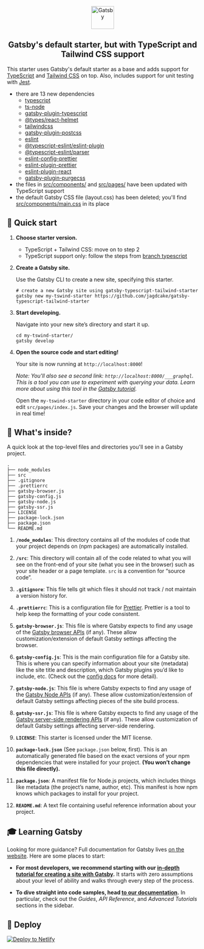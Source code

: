 <p align="center">
  <a href="https://www.gatsbyjs.org">
    <img alt="Gatsby" src="https://www.gatsbyjs.org/monogram.svg" width="60" />
  </a>
</p>
<h2 align="center">
  Gatsby's default starter, but with TypeScript and Tailwind CSS support
</h2>

This starter uses Gatsby's default starter as a base and adds support
for [TypeScript](https://www.typescriptlang.org/) and [Tailwind
CSS](https://tailwindcss.com/) on top. Also, includes support for
unit testing with [Jest](https://jestjs.io/).

-   there are 13 new dependencies
    -   [typescript](https://www.npmjs.com/package/typescript)
    -   [ts-node](https://www.npmjs.com/package/ts-node)
    -   [gatsby-plugin-typescript](https://www.npmjs.com/package/gatsby-plugin-typescript)
    -   [@types/react-helmet](https://www.npmjs.com/package/@types/react-helmet)
    -   [tailwindcss](https://www.npmjs.com/package/tailwindcss)
    -   [gatsby-plugin-postcss](https://www.npmjs.com/package/gatsby-plugin-postcss)
    -   [eslint](https://www.npmjs.com/package/eslint)
    -   [@typescript-eslint/eslint-plugin](https://www.npmjs.com/package/@typescript-eslint/eslint-plugin)
    -   [@typescript-eslint/parser](https://www.npmjs.com/package/@typescript-eslint/parser)
    -   [eslint-config-prettier](https://www.npmjs.com/package/eslint-config-prettier)
    -   [eslint-plugin-prettier](https://www.npmjs.com/package/eslint-plugin-prettier)
    -   [eslint-plugin-react](https://www.npmjs.com/package/eslint-plugin-react)
    -   [gatsby-plugin-purgecss](https://www.npmjs.com/package/gatsby-plugin-purgecss)
-   the files in [src/components/](./src/components/) and
    [src/pages/](./src/pages/) have been updated with TypeScript support
-   the default Gatsby CSS file (layout.css) has been deleted; you'll find
    [src/components/main.css](./src/components/main.css) in its place

## 🚀 Quick start

1. **Choose starter version.**

    - TypeScript + Tailwind CSS: move on to step 2
    - TypeScript support only: follow the steps from [branch typescript](https://github.com/JagdCake/gatsby-typescript-tailwind-starter/tree/typescript#-quick-start)

1. **Create a Gatsby site.**

    Use the Gatsby CLI to create a new site, specifying this starter.

    ```shell
    # create a new Gatsby site using gatsby-typescript-tailwind-starter
    gatsby new my-tswind-starter https://github.com/jagdcake/gatsby-typescript-tailwind-starter
    ```

1. **Start developing.**

    Navigate into your new site’s directory and start it up.

    ```shell
    cd my-tswind-starter/
    gatsby develop
    ```

1. **Open the source code and start editing!**

    Your site is now running at `http://localhost:8000`!

    _Note: You'll also see a second link: _`http://localhost:8000/___graphql`_. This is a tool you can use to experiment with querying your data. Learn more about using this tool in the [Gatsby tutorial](https://www.gatsbyjs.org/tutorial/part-five/#introducing-graphiql)._

    Open the `my-tswind-starter` directory in your code editor of choice and edit `src/pages/index.js`. Save your changes and the browser will update in real time!

## 🧐 What's inside?

A quick look at the top-level files and directories you'll see in a Gatsby project.

    .
    ├── node_modules
    ├── src
    ├── .gitignore
    ├── .prettierrc
    ├── gatsby-browser.js
    ├── gatsby-config.js
    ├── gatsby-node.js
    ├── gatsby-ssr.js
    ├── LICENSE
    ├── package-lock.json
    ├── package.json
    └── README.md

1.  **`/node_modules`**: This directory contains all of the modules of code that your project depends on (npm packages) are automatically installed.

2.  **`/src`**: This directory will contain all of the code related to what you will see on the front-end of your site (what you see in the browser) such as your site header or a page template. `src` is a convention for “source code”.

3.  **`.gitignore`**: This file tells git which files it should not track / not maintain a version history for.

4.  **`.prettierrc`**: This is a configuration file for [Prettier](https://prettier.io/). Prettier is a tool to help keep the formatting of your code consistent.

5.  **`gatsby-browser.js`**: This file is where Gatsby expects to find any usage of the [Gatsby browser APIs](https://www.gatsbyjs.org/docs/browser-apis/) (if any). These allow customization/extension of default Gatsby settings affecting the browser.

6.  **`gatsby-config.js`**: This is the main configuration file for a Gatsby site. This is where you can specify information about your site (metadata) like the site title and description, which Gatsby plugins you’d like to include, etc. (Check out the [config docs](https://www.gatsbyjs.org/docs/gatsby-config/) for more detail).

7.  **`gatsby-node.js`**: This file is where Gatsby expects to find any usage of the [Gatsby Node APIs](https://www.gatsbyjs.org/docs/node-apis/) (if any). These allow customization/extension of default Gatsby settings affecting pieces of the site build process.

8.  **`gatsby-ssr.js`**: This file is where Gatsby expects to find any usage of the [Gatsby server-side rendering APIs](https://www.gatsbyjs.org/docs/ssr-apis/) (if any). These allow customization of default Gatsby settings affecting server-side rendering.

9.  **`LICENSE`**: This starter is licensed under the MIT license.

10. **`package-lock.json`** (See `package.json` below, first). This is an automatically generated file based on the exact versions of your npm dependencies that were installed for your project. **(You won’t change this file directly).**

11. **`package.json`**: A manifest file for Node.js projects, which includes things like metadata (the project’s name, author, etc). This manifest is how npm knows which packages to install for your project.

12. **`README.md`**: A text file containing useful reference information about your project.

## 🎓 Learning Gatsby

Looking for more guidance? Full documentation for Gatsby lives [on the website](https://www.gatsbyjs.org/). Here are some places to start:

-   **For most developers, we recommend starting with our [in-depth tutorial for creating a site with Gatsby](https://www.gatsbyjs.org/tutorial/).** It starts with zero assumptions about your level of ability and walks through every step of the process.

-   **To dive straight into code samples, head [to our documentation](https://www.gatsbyjs.org/docs/).** In particular, check out the _Guides_, _API Reference_, and _Advanced Tutorials_ sections in the sidebar.

## 💫 Deploy

[![Deploy to Netlify](https://www.netlify.com/img/deploy/button.svg)](https://app.netlify.com/start/deploy?repository=https://github.com/JagdCake/gatsby-typescript-tailwind-starter)
